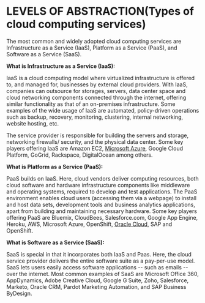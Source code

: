 # **LEVELS OF ABSTRACTION(Types of cloud computing services)**

The most common and widely adopted cloud computing services are Infrastructure as a Service (IaaS), Platform as a Service (PaaS), and Software as a Service (SaaS).

**What is Infrastructure as a Service (IaaS):**

IaaS is a cloud computing model where virtualized infrastructure is offered to, and managed for, businesses by external cloud providers. With IaaS, companies can outsource for storages, servers, data center space and cloud networking components connected through the internet, offering similar functionality as that of an on-premises infrastructure. Some examples of the wide usage of IaaS are automated, policy-driven operations such as backup, recovery, monitoring, clustering, internal networking, website hosting, etc.

The service provider is responsible for building the servers and storage, networking firewalls/ security, and the physical data center. Some key players offering IaaS are Amazon EC2, [Microsoft Azure](https://www.trianz.com/partnerships/cloud/microsoft-azure-cloud-services), Google Cloud Platform, GoGrid, Rackspace, DigitalOcean among others.

**What is Platform as a Service (PaaS):**

PaaS builds on IaaS. Here, cloud vendors deliver computing resources, both cloud software and hardware infrastructure components like middleware and operating systems, required to develop and test applications. The PaaS environment enables cloud users (accessing them via a webpage) to install and host data sets, development tools and business analytics applications, apart from building and maintaining necessary hardware. Some key players offering PaaS are Bluemix, CloudBees, Salesforce.com, Google App Engine, Heroku, AWS, Microsoft Azure, OpenShift, [Oracle Cloud](https://www.trianz.com/partnerships/cloud/oracle-partner), SAP and OpenShift.

**What is Software as a Service (SaaS):**

SaaS is special in that it incorporates both IaaS and Paas. Here, the cloud service provider delivers the entire software suite as a pay-per-use model. SaaS lets users easily access software applications -- such as emails -- over the internet. Most common examples of SaaS are Microsoft Office 360, AppDynamics, Adobe Creative Cloud, Google G Suite, Zoho, Salesforce, Marketo, Oracle CRM, Pardot Marketing Automation, and SAP Business ByDesign.

